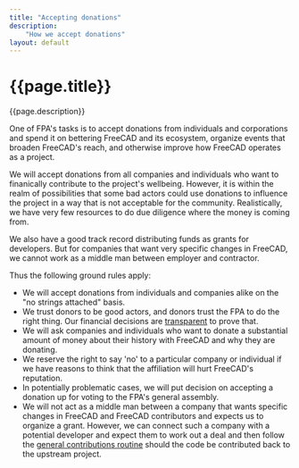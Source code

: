 ```yaml
---
title: "Accepting donations"
description:
    "How we accept donations"
layout: default
---
```


# {{page.title}}

{{page.description}}

One of FPA's tasks is to accept donations from individuals and corporations and spend it on bettering FreeCAD and its ecosystem, organize events that broaden FreeCAD's reach, and otherwise improve how FreeCAD operates as a project. 

We will accept donations from all companies and individuals who want to finanically contribute to the project's wellbeing. However, it is within the realm of possibilities that some bad actors could use donations to influence the project in a way that is not acceptable for the community. Realistically, we have very few resources to do due diligence where the money is coming from.

We also have a good track record distributing funds as grants for developers. But for companies that want very specific changes in FreeCAD, we cannot work as a middle man between employer and contractor.

Thus the following ground rules apply:

- We will accept donations from individuals and companies alike on the "no strings attached" basis.
- We trust donors to be good actors, and donors trust the FPA to do the right thing. Our financial decisions are [transparent](https://fpa.freecad.org/handbook/process/bookkeeping/overview.html) to prove that.
- We will ask companies and individuals who want to donate a substantial amount of money about their history with FreeCAD and why they are donating.
- We reserve the right to say 'no' to a particular company or individual if we have reasons to think that the affiliation will hurt FreeCAD's reputation.
- In potentially problematic cases, we will put decision on accepting a donation up for voting to the FPA's general assembly.
- We will not act as a middle man between a company that wants specific changes in FreeCAD and FreeCAD contributors and expects us to organize a grant. However, we can connect such a company with a potential developer and expect them to work out a deal and then follow the [general contributions routine](https://github.com/FreeCAD/FreeCAD/blob/main/CONTRIBUTING.md) should the code be contributed back to the upstream project. 
